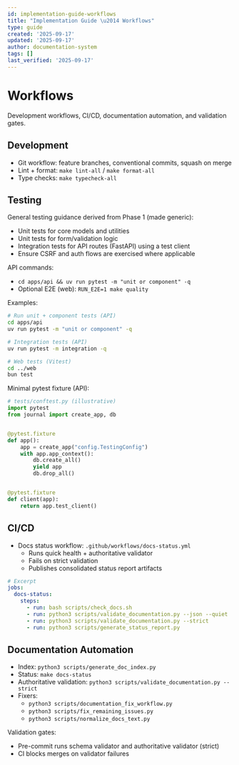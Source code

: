 ```yaml
---
id: implementation-guide-workflows
title: "Implementation Guide \u2014 Workflows"
type: guide
created: '2025-09-17'
updated: '2025-09-17'
author: documentation-system
tags: []
last_verified: '2025-09-17'
---
```


# Workflows

Development workflows, CI/CD, documentation automation, and validation gates.

## Development

- Git workflow: feature branches, conventional commits, squash on merge
- Lint + format: `make lint-all` / `make format-all`
- Type checks: `make typecheck-all`

## Testing

General testing guidance derived from Phase 1 (made generic):

- Unit tests for core models and utilities
- Unit tests for form/validation logic
- Integration tests for API routes (FastAPI) using a test client
- Ensure CSRF and auth flows are exercised where applicable

API commands:
- `cd apps/api && uv run pytest -m "unit or component" -q`
- Optional E2E (web): `RUN_E2E=1 make quality`

Examples:

```bash
# Run unit + component tests (API)
cd apps/api
uv run pytest -m "unit or component" -q

# Integration tests (API)
uv run pytest -m integration -q

# Web tests (Vitest)
cd ../web
bun test
```

Minimal pytest fixture (API):

```python
# tests/conftest.py (illustrative)
import pytest
from journal import create_app, db


@pytest.fixture
def app():
    app = create_app("config.TestingConfig")
    with app.app_context():
        db.create_all()
        yield app
        db.drop_all()


@pytest.fixture
def client(app):
    return app.test_client()
```

## CI/CD

- Docs status workflow: `.github/workflows/docs-status.yml`
  - Runs quick health + authoritative validator
  - Fails on strict validation
  - Publishes consolidated status report artifacts

```yaml
# Excerpt
jobs:
  docs-status:
    steps:
      - run: bash scripts/check_docs.sh
      - run: python3 scripts/validate_documentation.py --json --quiet
      - run: python3 scripts/validate_documentation.py --strict
      - run: python3 scripts/generate_status_report.py
```

## Documentation Automation

- Index: `python3 scripts/generate_doc_index.py`
- Status: `make docs-status`
- Authoritative validation: `python3 scripts/validate_documentation.py --strict`
- Fixers:
  - `python3 scripts/documentation_fix_workflow.py`
  - `python3 scripts/fix_remaining_issues.py`
  - `python3 scripts/normalize_docs_text.py`

Validation gates:

- Pre-commit runs schema validator and authoritative validator (strict)
- CI blocks merges on validator failures
